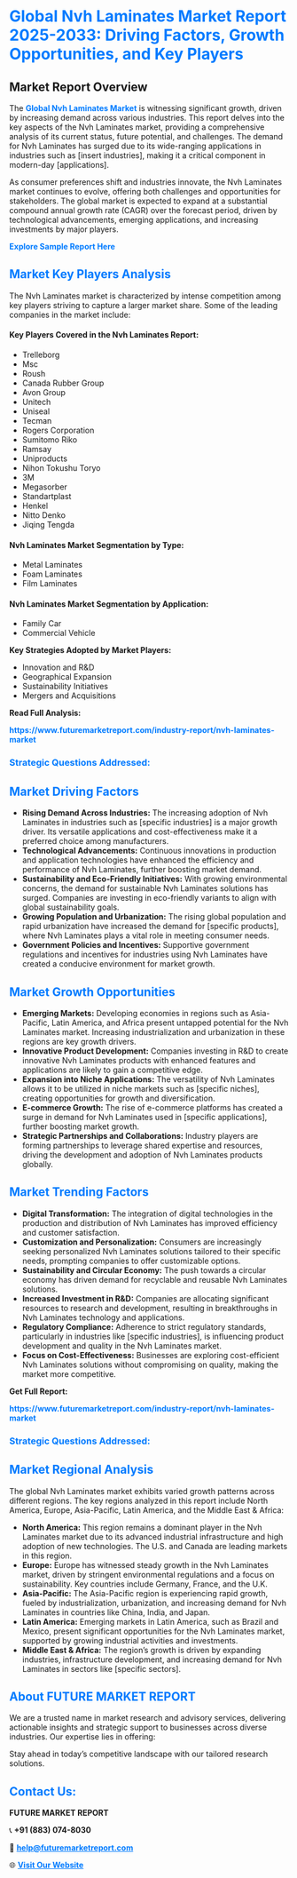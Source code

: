 <h1 style="color: #007BFF;">Global Nvh Laminates Market Report 2025-2033: Driving Factors, Growth Opportunities, and Key Players</h1>

<section id="overview">
<h2>Market Report Overview</h2>
<p>The <a href="https://www.futuremarketreport.com/industry-report/nvh-laminates-market" style="color: #007BFF; text-decoration: none;"><strong>Global Nvh Laminates Market</strong></a> is witnessing significant growth, driven by increasing demand across various industries. This report delves into the key aspects of the Nvh Laminates market, providing a comprehensive analysis of its current status, future potential, and challenges. The demand for Nvh Laminates has surged due to its wide-ranging applications in industries such as [insert industries], making it a critical component in modern-day [applications].</p>
<p>As consumer preferences shift and industries innovate, the Nvh Laminates market continues to evolve, offering both challenges and opportunities for stakeholders. The global market is expected to expand at a substantial compound annual growth rate (CAGR) over the forecast period, driven by technological advancements, emerging applications, and increasing investments by major players.</p>
</section>

<section id="overview">
<p><a href="https://www.futuremarketreport.com/request-sample/reportId=31497" style="color: #007BFF; text-decoration: none;"><strong>Explore Sample Report Here</strong></a></p>
</section>

<section id="key-players">
<h2 style="color: #007BFF;">Market Key Players Analysis</h2>
<p>The Nvh Laminates market is characterized by intense competition among key players striving to capture a larger market share. Some of the leading companies in the market include:</p>
<h4>Key Players Covered in the Nvh Laminates Report:</h4>
<ul><li>Trelleborg</li><li>Msc</li><li>Roush</li><li>Canada Rubber Group</li><li>Avon Group</li><li>Unitech</li><li>Uniseal</li><li>Tecman</li><li>Rogers Corporation</li><li>Sumitomo Riko</li><li>Ramsay</li><li>Uniproducts</li><li>Nihon Tokushu Toryo</li><li>3M</li><li>Megasorber</li><li>Standartplast</li><li>Henkel</li><li>Nitto Denko</li><li>Jiqing Tengda</li></ul>
<h4>Nvh Laminates Market Segmentation by Type:</h4>
<ul><li>Metal Laminates</li><li>Foam Laminates</li><li>Film Laminates</li></ul>

<h4>Nvh Laminates Market Segmentation by Application:</h4>
<ul><li>Family Car</li><li>Commercial Vehicle</li></ul>
<p><strong>Key Strategies Adopted by Market Players:</strong></p>
<ul>
<li>Innovation and R&D</li>
<li>Geographical Expansion</li>
<li>Sustainability Initiatives</li>
<li>Mergers and Acquisitions</li>
</ul>
</section>

<section>
<p><strong>Read Full Analysis: </strong></p><a href="https://www.futuremarketreport.com/industry-report/nvh-laminates-market" style="color: #007BFF; text-decoration: none;"><strong>https://www.futuremarketreport.com/industry-report/nvh-laminates-market</strong></a>
<h3 style="color: #007BFF;">Strategic Questions Addressed:</h3>
</section>

<section id="driving-factors">
<h2 style="color: #007BFF;">Market Driving Factors</h2>
<ul>
<li><strong>Rising Demand Across Industries:</strong> The increasing adoption of Nvh Laminates in industries such as [specific industries] is a major growth driver. Its versatile applications and cost-effectiveness make it a preferred choice among manufacturers.</li>
<li><strong>Technological Advancements:</strong> Continuous innovations in production and application technologies have enhanced the efficiency and performance of Nvh Laminates, further boosting market demand.</li>
<li><strong>Sustainability and Eco-Friendly Initiatives:</strong> With growing environmental concerns, the demand for sustainable Nvh Laminates solutions has surged. Companies are investing in eco-friendly variants to align with global sustainability goals.</li>
<li><strong>Growing Population and Urbanization:</strong> The rising global population and rapid urbanization have increased the demand for [specific products], where Nvh Laminates plays a vital role in meeting consumer needs.</li>
<li><strong>Government Policies and Incentives:</strong> Supportive government regulations and incentives for industries using Nvh Laminates have created a conducive environment for market growth.</li>
</ul>
</section>

<section id="growth-opportunities">
<h2 style="color: #007BFF;">Market Growth Opportunities</h2>
<ul>
<li><strong>Emerging Markets:</strong> Developing economies in regions such as Asia-Pacific, Latin America, and Africa present untapped potential for the Nvh Laminates market. Increasing industrialization and urbanization in these regions are key growth drivers.</li>
<li><strong>Innovative Product Development:</strong> Companies investing in R&D to create innovative Nvh Laminates products with enhanced features and applications are likely to gain a competitive edge.</li>
<li><strong>Expansion into Niche Applications:</strong> The versatility of Nvh Laminates allows it to be utilized in niche markets such as [specific niches], creating opportunities for growth and diversification.</li>
<li><strong>E-commerce Growth:</strong> The rise of e-commerce platforms has created a surge in demand for Nvh Laminates used in [specific applications], further boosting market growth.</li>
<li><strong>Strategic Partnerships and Collaborations:</strong> Industry players are forming partnerships to leverage shared expertise and resources, driving the development and adoption of Nvh Laminates products globally.</li>
</ul>
</section>

<section id="trending-factors">
<h2 style="color: #007BFF;">Market Trending Factors</h2>
<ul>
<li><strong>Digital Transformation:</strong> The integration of digital technologies in the production and distribution of Nvh Laminates has improved efficiency and customer satisfaction.</li>
<li><strong>Customization and Personalization:</strong> Consumers are increasingly seeking personalized Nvh Laminates solutions tailored to their specific needs, prompting companies to offer customizable options.</li>
<li><strong>Sustainability and Circular Economy:</strong> The push towards a circular economy has driven demand for recyclable and reusable Nvh Laminates solutions.</li>
<li><strong>Increased Investment in R&D:</strong> Companies are allocating significant resources to research and development, resulting in breakthroughs in Nvh Laminates technology and applications.</li>
<li><strong>Regulatory Compliance:</strong> Adherence to strict regulatory standards, particularly in industries like [specific industries], is influencing product development and quality in the Nvh Laminates market.</li>
<li><strong>Focus on Cost-Effectiveness:</strong> Businesses are exploring cost-efficient Nvh Laminates solutions without compromising on quality, making the market more competitive.</li>
</ul>
</section>

<section>
<p><strong>Get Full Report: </strong></p><a href="https://www.futuremarketreport.com/industry-report/nvh-laminates-market" style="color: #007BFF; text-decoration: none;"><strong>https://www.futuremarketreport.com/industry-report/nvh-laminates-market</strong></a>
<h3 style="color: #007BFF;">Strategic Questions Addressed:</h3>
</section>


<section id="regional-analysis">
<h2 style="color: #007BFF;">Market Regional Analysis</h2>
<p>The global Nvh Laminates market exhibits varied growth patterns across different regions. The key regions analyzed in this report include North America, Europe, Asia-Pacific, Latin America, and the Middle East & Africa:</p>
<ul>
<li><strong>North America:</strong> This region remains a dominant player in the Nvh Laminates market due to its advanced industrial infrastructure and high adoption of new technologies. The U.S. and Canada are leading markets in this region.</li>
<li><strong>Europe:</strong> Europe has witnessed steady growth in the Nvh Laminates market, driven by stringent environmental regulations and a focus on sustainability. Key countries include Germany, France, and the U.K.</li>
<li><strong>Asia-Pacific:</strong> The Asia-Pacific region is experiencing rapid growth, fueled by industrialization, urbanization, and increasing demand for Nvh Laminates in countries like China, India, and Japan.</li>
<li><strong>Latin America:</strong> Emerging markets in Latin America, such as Brazil and Mexico, present significant opportunities for the Nvh Laminates market, supported by growing industrial activities and investments.</li>
<li><strong>Middle East & Africa:</strong> The region’s growth is driven by expanding industries, infrastructure development, and increasing demand for Nvh Laminates in sectors like [specific sectors].</li>
</ul>
</section>

<footer>
<h2 style="color: #007BFF;">About FUTURE MARKET REPORT</h2>
<p>We are a trusted name in market research and advisory services, delivering actionable insights and strategic support to businesses across diverse industries. Our expertise lies in offering:</p>

<p>Stay ahead in today’s competitive landscape with our tailored research solutions.</p>

<h2 style="color: #007BFF;">Contact Us:</h2>
<p><strong>FUTURE MARKET REPORT</strong></p>
<p>📞 <strong>+91 (883) 074-8030</strong></p>
<p>📧 <strong><a href="mailto:help@futuremarketreport.com" style="color: #007BFF;">help@futuremarketreport.com</a></strong></p>
<p>🌐 <strong><a href="https://www.futuremarketreport.com/" style="color: #007BFF;">Visit Our Website</a></strong></p>
</footer>